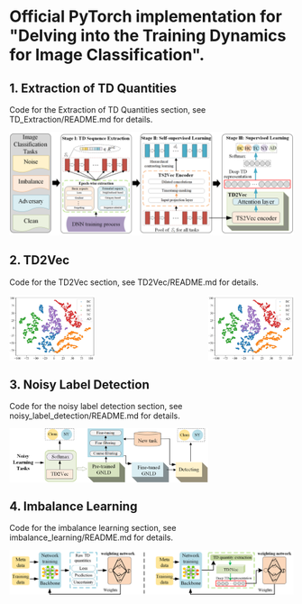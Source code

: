# Official PyTorch implementation for "Delving into the Training Dynamics  for Image Classification". 



## 1. Extraction of TD Quantities

Code for the Extraction of TD Quantities section, see TD_Extraction/README.md for details.

![](figures/liu.png)

## 2. TD2Vec 

Code for the TD2Vec section, see TD2Vec/README.md for details.


<div style="display: flex; justify-content: space-between;">
    <img src="figures\scatter_sl.png" alt="Image 1" style="width: 30%;">
    <img src="figures\scatter_sl.png" alt="Image 2" style="width: 30%;">
</div>

## 3. Noisy Label Detection 

Code for the noisy label detection section, see noisy_label_detection/README.md for details.
<div style="display: flex; justify-content: space-between;">
    <img src="figures\gnld.png" alt="Image 1" style="width: 70%;">
</div>


## 4. Imbalance Learning 

Code for the imbalance learning section, see imbalance_learning/README.md for details.

![](figures/MWN-DRTS.png)

